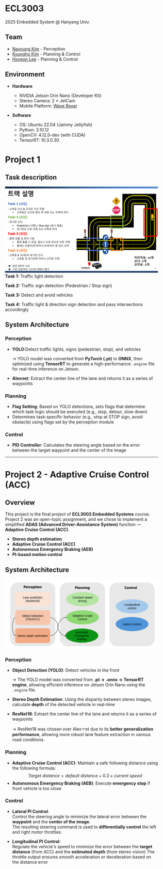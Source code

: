# ECL3003
2025 Embedded System @ Hanyang Univ.

## Team
- [Nayoung Kim](https://github.com/nayoungk1m) - Perception
- [Kyungho Kim](https://github.com/Ue-ueo) - Planning & Control
- [Hoyeon Lee](https://github.com/2ddada) - Planning & Control

## Environment
- **Hardware**
  - NVIDIA Jetson Orin Nano (Developer Kit)
  - Stereo Camera: 2 × JetCam
  - Mobile Platform: [Wave Rover](https://www.waveshare.com/wiki/WAVE_ROVER)

- **Software**
  - OS: Ubuntu 22.04 (Jammy Jellyfish)
  - Python: 3.10.12
  - OpenCV: 4.12.0-dev (with CUDA)
  - TensorRT: 10.3.0.30

# Project 1
## Task description
![Project1 Task Description](docs/project1.png)
**Task 1:** Traffic light detection

**Task 2:** Traffic sign detection (Pedestrian / Stop sign)

**Task 3:** Detect and avoid vehicles

**Task 4:** Traffic light & direction sign detection and pass intersections accordingly

## System Architecture
### Perception
- **YOLO**:Detect traffic lights, signs (pedestrian, stop), and vehicles

  → YOLO model was converted from **PyTorch (.pt)** to **ONNX**, then optimized using **TensorRT** to generate a high-performance `.engine` file for real-time inference on Jetson.
- **Alexnet**: Extract the center line of the lane and returns it as a series of waypoints

### Planning
- **Flag Setting**: Based on YOLO detections, sets flags that determine which task logic should be executed (e.g., stop, detour, slow down)
- Determines task-specific behavior (e.g., stop at STOP sign, avoid obstacle) using flags set by the perception module

### Control
- **PID Controller**: Calculates the steering angle based on the error between the target waypoint and the center of the image

---

# Project 2 - Adaptive Cruise Control (ACC)
## Overview
This project is the final project of **ECL3003 Embedded Systems** course.  
Project 2 was an open-topic assignment, and we chose to implement a simplified **ADAS (Advanced Driver-Assistance System)** function — **Adaptive Cruise Control (ACC)**.

- **Stereo depth estimation**  
- **Adaptive Cruise Control (ACC)**  
- **Autonomous Emergency Braking (AEB)**  
- **PI-based motion control**

## System Architecture
![Project 2 System Architecture](docs/project2.png)
### Perception
- **Object Detection (YOLO)**: Detect vehicles in the front

  → The YOLO model was converted from **.pt → .onnx → TensorRT engine**, allowing efficient inference on Jetson Orin Nano using the `.engine` file.
- **Stereo Depth Estimation**: Using the disparity between stereo images, calculate **depth** of the detected vehicle in real-time
- **ResNet18**: Extract the center line of the lane and returns it as a series of waypoints

  → ResNet18 was chosen over Alexㅜet due to its **better generalization performance**, allowing more robust lane feature extraction in various road conditions.

### Planning
- **Adaptive Cruise Control (ACC)**: Maintain a safe following distance using the following formula:
$$Target\ distance = default\ distance + 0.3 × current\ speed$$
- **Autonomous Emergency Braking (AEB)**: Execute **emergency stop** if front vehicle is too close

### Control
- **Lateral PI Control**:  
  Control the steering angle to minimize the lateral error between the **waypoint** and the **center of the image**.  
  The resulting steering command is used to **differentially control** the left and right motor throttles.

- **Longitudinal PI Control**:  
  Regulate the vehicle's speed to minimize the error between the **target distance** (from ACC) and the **estimated depth** (from stereo vision)
  The throttle output ensures smooth acceleration or deceleration based on the distance error
